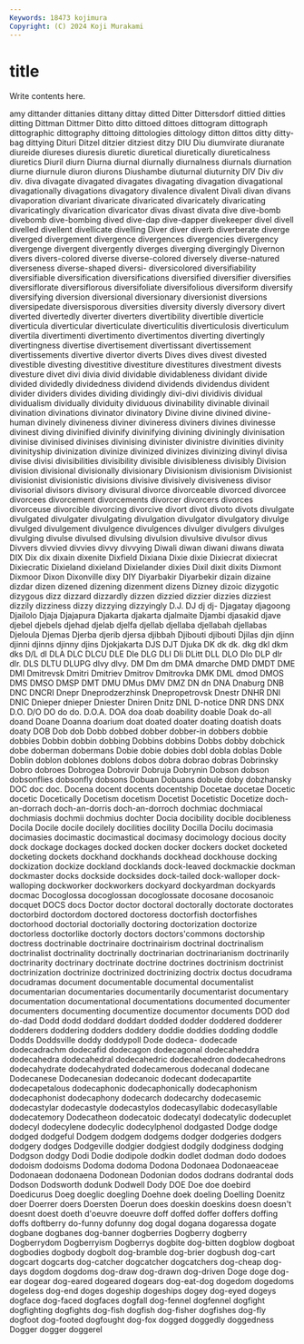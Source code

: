 ```yaml
---
Keywords: 18473 kojimura
Copyright: (C) 2024 Koji Murakami
---
```


# title

Write contents here.



amy dittander
dittanies dittany dittay ditted Ditter Dittersdorf dittied ditties ditting Dittman
Dittmer Ditto ditto dittoed dittoes dittogram dittograph dittographic dittography dittoing
dittologies dittology ditton dittos ditty ditty-bag dittying Dituri Ditzel ditzier
ditziest ditzy DIU Diu diumvirate diuranate diureide diureses diuresis diuretic
diuretical diuretically diureticalness diuretics Diuril diurn Diurna diurnal diurnally diurnalness
diurnals diurnation diurne diurnule diuron diurons Diushambe diuturnal diuturnity DIV
Div div div. diva divagate divagated divagates divagating divagation divagational
divagationally divagations divagatory divalence divalent Divali divan divans divaporation divariant
divaricate divaricated divaricately divaricating divaricatingly divarication divaricator divas divast divata
dive dive-bomb divebomb dive-bombing dived dive-dap dive-dapper divekeeper divel divell
divelled divellent divellicate divelling Diver diver diverb diverberate diverge diverged
divergement divergence divergences divergencies divergency divergenge divergent divergently diverges diverging
divergingly Divernon divers divers-colored diverse diverse-colored diversely diverse-natured diverseness diverse-shaped
diversi- diversicolored diversifiability diversifiable diversification diversifications diversified diversifier diversifies diversiflorate
diversiflorous diversifoliate diversifolious diversiform diversify diversifying diversion diversional diversionary diversionist
diversions diversipedate diversisporous diversities diversity diversly diversory divert diverted divertedly
diverter diverters divertibility divertible diverticle diverticula diverticular diverticulate diverticulitis diverticulosis
diverticulum divertila divertimenti divertimento divertimentos diverting divertingly divertingness divertise divertisement
divertissant divertissement divertissements divertive divertor diverts Dives dives divest divested
divestible divesting divestitive divestiture divestitures divestment divests divesture divet divi
divia divid dividable dividableness dividant divide divided dividedly dividedness dividend
dividends dividendus divident divider dividers divides dividing dividingly divi-divi dividivis
dividual dividualism dividually dividuity dividuous divinability divinable divinail divination divinations
divinator divinatory Divine divine divined divine-human divinely divineness diviner divineress
diviners divines divinesse divinest diving divinified divinify divinifying divining diviningly
divinisation divinise divinised divinises divinising divinister divinistre divinities divinity divinityship
divinization divinize divinized divinizes divinizing divinyl divisa divise divisi divisibilities
divisibility divisible divisibleness divisibly Division division divisional divisionally divisionary Divisionism
divisionism Divisionist divisionist divisionistic divisions divisive divisively divisiveness divisor divisorial
divisors divisory divisural divorce divorceable divorced divorcee divorcees divorcement divorcements
divorcer divorcers divorces divorceuse divorcible divorcing divorcive divort divot divoto
divots divulgate divulgated divulgater divulgating divulgation divulgator divulgatory divulge divulged
divulgement divulgence divulgences divulger divulgers divulges divulging divulse divulsed divulsing
divulsion divulsive divulsor divus Divvers divvied divvies divvy divvying Diwali
diwan diwani diwans diwata DIX Dix dix dixain dixenite Dixfield
Dixiana Dixie dixie Dixiecrat dixiecrat Dixiecratic Dixieland dixieland Dixielander dixies
Dixil dixit dixits Dixmont Dixmoor Dixon Dixonville dixy DIY Diyarbakir
Diyarbekir dizain dizaine dizdar dizen dizened dizening dizenment dizens Dizney
dizoic dizygotic dizygous dizz dizzard dizzardly dizzen dizzied dizzier dizzies
dizziest dizzily dizziness dizzy dizzying dizzyingly D.J. DJ dj dj-
Djagatay djagoong Djailolo Djaja Djajapura Djakarta djakarta djalmaite Djambi djasakid
djave djebel djebels djehad djelab djelfa djellab djellaba djellabah djellabas
Djeloula Djemas Djerba djerib djersa djibbah Djibouti djibouti Djilas djin
djinn djinni djinns djinny djins Djokjakarta DJS DJT Djuka DK
dk dk. dkg dkl dkm dks D/L dl DLA DLC
DLCU DLE Dle DLG DLI Dli DLitt DLL DLO Dlo
DLP dlr dlr. DLS DLTU DLUPG dlvy dlvy. DM Dm
dm DMA dmarche DMD DMDT DME DMI Dmitrevsk Dmitri Dmitriev
Dmitrov Dmitrovka DMK DML dmod DMOS DMS DMSO DMSP DMT
DMU DMus DMV DMZ DN dn DNA Dnaburg DNB DNC
DNCRI Dnepr Dneprodzerzhinsk Dnepropetrovsk Dnestr DNHR DNI DNIC Dnieper dnieper
Dniester Dniren Dnitz DNL D-notice DNR DNS DNX D.O. D/O
DO do do. D.O.A. DOA doa doab doability doable Doak
do-all doand Doane Doanna doarium doat doated doater doating doatish
doats doaty DOB Dob dob Dobb dobbed dobber dobber-in dobbers
dobbie dobbies Dobbin dobbin dobbing Dobbins dobbins Dobbs dobby dobchick
dobe doberman dobermans Dobie dobie dobies dobl dobla doblas Doble
Doblin doblon doblones doblons dobos dobra dobrao dobras Dobrinsky Dobro
dobroes Dobrogea Dobrovir Dobruja Dobrynin Dobson dobson dobsonflies dobsonfly dobsons
Dobuan Dobuans dobule doby dobzhansky DOC doc doc. Docena docent
docents docentship Docetae docetae Docetic docetic Docetically Docetism docetism Docetist
Docetistic Docetize doch-an-dorrach doch-an-dorris doch-an-dorroch dochmiac dochmiacal dochmiasis dochmii dochmius
dochter Docia docibility docible docibleness Docila Docile docile docilely docilities
docility Docilla Docilu docimasia docimasies docimastic docimastical docimasy docimology docious
docity dock dockage dockages docked docken docker dockers docket docketed
docketing dockets dockhand dockhands dockhead dockhouse docking dockization dockize dockland
docklands dock-leaved dockmackie dockman dockmaster docks dockside docksides dock-tailed dock-walloper
dock-walloping dockworker dockworkers dockyard dockyardman dockyards docmac Docoglossa docoglossan docoglossate
docosane docosanoic docquet DOCS docs Doctor doctor doctoral doctorally doctorate
doctorates doctorbird doctordom doctored doctoress doctorfish doctorfishes doctorhood doctorial doctorially
doctoring doctorization doctorize doctorless doctorlike doctorly doctors doctors'commons doctorship doctress
doctrinable doctrinaire doctrinairism doctrinal doctrinalism doctrinalist doctrinality doctrinally doctrinarian doctrinarianism
doctrinarily doctrinarity doctrinary doctrinate doctrine doctrines doctrinism doctrinist doctrinization doctrinize
doctrinized doctrinizing doctrix doctus docudrama docudramas document documentable documental documentalist
documentarian documentaries documentarily documentarist documentary documentation documentational documentations documented documenter
documenters documenting documentize documentor documents DOD dod do-dad Dodd dodd
doddard doddart dodded dodder doddered dodderer dodderers doddering dodders doddery
doddie doddies dodding doddle Dodds Doddsville doddy doddypoll Dode dodeca-
dodecade dodecadrachm dodecafid dodecagon dodecagonal dodecaheddra dodecahedra dodecahedral dodecahedric dodecahedron
dodecahedrons dodecahydrate dodecahydrated dodecamerous dodecanal dodecane Dodecanese Dodecanesian dodecanoic dodecant
dodecapartite dodecapetalous dodecaphonic dodecaphonically dodecaphonism dodecaphonist dodecaphony dodecarch dodecarchy dodecasemic
dodecastylar dodecastyle dodecastylos dodecasyllabic dodecasyllable dodecatemory Dodecatheon dodecatoic dodecatyl dodecatylic
dodecuplet dodecyl dodecylene dodecylic dodecylphenol dodgasted Dodge dodge dodged dodgeful
Dodgem dodgem dodgems dodger dodgeries dodgers dodgery dodges Dodgeville dodgier
dodgiest dodgily dodginess dodging Dodgson dodgy Dodi Dodie dodipole dodkin
dodlet dodman dodo dodoes dodoism dodoisms Dodoma dodoma Dodona Dodonaea
Dodonaeaceae Dodonaean dodonaena Dodonean Dodonian dodos dodrans dodrantal dods Dodson
Dodsworth dodunk Dodwell Dody DOE Doe doe doebird Doedicurus Doeg
doeglic doegling Doehne doek doeling Doelling Doenitz doer Doerrer doers
Doersten Doerun does doeskin doeskins doesn doesn't doesnt doest doeth
d'oeuvre doeuvre doff doffed doffer doffers doffing doffs doftberry do-funny
dofunny dog dogal dogana dogaressa dogate dogbane dogbanes dog-banner dogberries
Dogberry dogberry Dogberrydom Dogberryism Dogberrys dogbite dog-bitten dogblow dogboat dogbodies
dogbody dogbolt dog-bramble dog-brier dogbush dog-cart dogcart dogcarts dog-catcher dogcatcher
dogcatchers dog-cheap dog-days dogdom dogdoms dog-draw dog-drawn dog-driven Doge doge
dog-ear dogear dog-eared dogeared dogears dog-eat-dog dogedom dogedoms dogeless dog-end
doges dogeship dogeships dogey dog-eyed dogeys dogface dog-faced dogfaces dogfall
dog-fennel dogfennel dogfight dogfighting dogfights dog-fish dogfish dog-fisher dogfishes dog-fly
dogfoot dog-footed dogfought dog-fox dogged doggedly doggedness Dogger dogger doggerel

